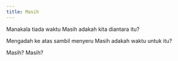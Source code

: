 ```yaml
---
title: Masih
---
```


Manakala tiada waktu
Masih adakah kita diantara itu?

Mengadah ke atas sambil menyeru
Masih adakah waktu untuk itu?

Masih?
Masih?
